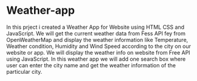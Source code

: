 # Weather-app
In this prject i created a Weather App for Website using HTML CSS and JavaScript. We will get the current weather data from Fess API fey from OpenWeatherMap and display the weather information like Temperature,  Weather condition, Humidity and Wind Speed according to the city on our website or app.
We will display the weather info on website from Free API using JavaScript.
In this weather app we will add one search box where user can enter the city name and get the weather information of the particular city.


